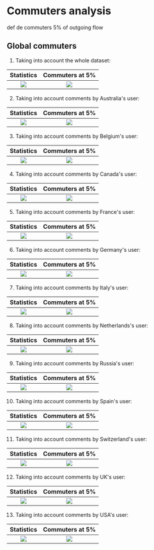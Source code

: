 # Commuters analysis

def de commuters
5% of outgoing flow


## Global commuters

1. Taking into account the whole dataset: 

Statistics             |  Commuters at 5%
:-------------------------:|:-------------------------:
![](statmatGlobal.png)  |  ![](commutersGLOBAL.png)

2. Taking into account comments by Australia's user: 

Statistics             |  Commuters at 5%
:-------------------------:|:-------------------------:
![](statmatAustralia.png)  |  ![](commutersAustralia.png)

3. Taking into account comments by Belgium's user: 

Statistics             |  Commuters at 5%
:-------------------------:|:-------------------------:
![](statmatBelgium.png)  |  ![](commutersBelgium.png)

4. Taking into account comments by Canada's user: 

Statistics             |  Commuters at 5%
:-------------------------:|:-------------------------:
![](statmatCanada.png)  |  ![](commutersCanada.png)

5. Taking into account comments by France's user: 

Statistics             |  Commuters at 5%
:-------------------------:|:-------------------------:
![](statmatFrance.png)  |  ![](commutersFrance.png)

6. Taking into account comments by Germany's user: 

Statistics             |  Commuters at 5%
:-------------------------:|:-------------------------:
![](statmatGermany.png)  |  ![](commutersGermany.png)

7. Taking into account comments by Italy's user: 

Statistics             |  Commuters at 5%
:-------------------------:|:-------------------------:
![](statmatItaly.png)  |  ![](commutersItaly.png)

8. Taking into account comments by Netherlands's user: 

Statistics             |  Commuters at 5%
:-------------------------:|:-------------------------:
![](statmatNetherlands.png)  |  ![](commutersNetherlands.png)

9. Taking into account comments by Russia's user:  

Statistics             |  Commuters at 5%
:-------------------------:|:-------------------------:
![](statmatRussia.png)  |  ![](commutersRussia.png)

10. Taking into account comments by Spain's user: 

Statistics             |  Commuters at 5%
:-------------------------:|:-------------------------:
![](statmatSpain.png)  |  ![](commutersSpain.png)

11. Taking into account comments by Switzerland's user: 

Statistics             |  Commuters at 5%
:-------------------------:|:-------------------------:
![](statmatSwitzerland.png)  |  ![](commutersSwitzerland.png)

12. Taking into account comments by UK's user: 

Statistics             |  Commuters at 5%
:-------------------------:|:-------------------------:
![](statmatUK.png)  |  ![](commutersUK.png)

13. Taking into account comments by USA's user: 

Statistics             |  Commuters at 5%
:-------------------------:|:-------------------------:
![](statmatUSA.png)  |  ![](commutersUSA.png)
